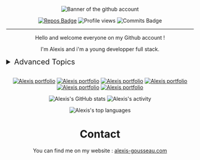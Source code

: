 <div align="center">

![Banner of the github account](./banner.jpg)

[![Repos Badge](https://badges.pufler.dev/repos/alexis-gss?color=39D353)](https://github.com/alexis-gss?tab=repositories)
![Profile views](https://gpvc.arturio.dev/alexis-gss?color=39D353)
![Commits Badge](https://badges.pufler.dev/commits/all/alexis-gss?color=39D353)

---

Hello and welcome everyone on my Github account !

I'm Alexis and i'm a young developper full stack.

</div>
<details align="left">
    <summary style="font-size:20px;">Advanced Topics</summary>

<!-- Link for icons : https://github.com/Ileriayo/markdown-badges -->

## /Languages
![HTML5](https://img.shields.io/badge/html5-%23E34F26.svg?style=for-the-badge&logo=html5&logoColor=white)
![CSS3](https://img.shields.io/badge/css3-%231572B6.svg?style=for-the-badge&logo=css3&logoColor=white)
![Java](https://img.shields.io/badge/java-%23ED8B00.svg?style=for-the-badge&logo=java&logoColor=white)
![JavaScript](https://img.shields.io/badge/javascript-%23323330.svg?style=for-the-badge&logo=javascript&logoColor=%23F7DF1E)
![Markdown](https://img.shields.io/badge/markdown-%23000000.svg?style=for-the-badge&logo=markdown&logoColor=white)
![PHP](https://img.shields.io/badge/php-%23777BB4.svg?style=for-the-badge&logo=php&logoColor=white)
![Shell Script](https://img.shields.io/badge/shell_script-%23121011.svg?style=for-the-badge&logo=gnu-bash&logoColor=white)


## /Frameworks, Platforms and Libraries
![Bootstrap](https://img.shields.io/badge/bootstrap-%23563D7C.svg?style=for-the-badge&logo=bootstrap&logoColor=white)
![Gulp](https://img.shields.io/badge/GULP-%23CF4647.svg?style=for-the-badge&logo=gulp&logoColor=white)
![jQuery](https://img.shields.io/badge/jquery-%230769AD.svg?style=for-the-badge&logo=jquery&logoColor=white)
![Laravel](https://img.shields.io/badge/laravel-%23FF2D20.svg?style=for-the-badge&logo=laravel&logoColor=white)
![NPM](https://img.shields.io/badge/NPM-%23000000.svg?style=for-the-badge&logo=npm&logoColor=white)
![NodeJS](https://img.shields.io/badge/node.js-6DA55F?style=for-the-badge&logo=node.js&logoColor=white)
![SASS](https://img.shields.io/badge/SASS-hotpink.svg?style=for-the-badge&logo=SASS&logoColor=white)
![Threejs](https://img.shields.io/badge/threejs-black?style=for-the-badge&logo=three.js&logoColor=white)
![Vue.js](https://img.shields.io/badge/vuejs-%2335495e.svg?style=for-the-badge&logo=vuedotjs&logoColor=%234FC08D)
![Webpack](https://img.shields.io/badge/webpack-%238DD6F9.svg?style=for-the-badge&logo=webpack&logoColor=black)
![Yarn](https://img.shields.io/badge/yarn-%232C8EBB.svg?style=for-the-badge&logo=yarn&logoColor=white)


## /Version Control
![Git](https://img.shields.io/badge/git-%23F05033.svg?style=for-the-badge&logo=git&logoColor=white)
![GitHub](https://img.shields.io/badge/github-%23121011.svg?style=for-the-badge&logo=github&logoColor=white)
![GitLab](https://img.shields.io/badge/gitlab-%23181717.svg?style=for-the-badge&logo=gitlab&logoColor=white)


## /IDEs/Editors
![Atom](https://img.shields.io/badge/Atom-%2366595C.svg?style=for-the-badge&logo=atom&logoColor=white)
![CodePen](https://img.shields.io/badge/CodePen-white?style=for-the-badge&logo=codepen&logoColor=black)
![Eclipse](https://img.shields.io/badge/Eclipse-FE7A16.svg?style=for-the-badge&logo=Eclipse&logoColor=white)
![PhpStorm](https://img.shields.io/badge/phpstorm-143?style=for-the-badge&logo=phpstorm&logoColor=black&color=black&labelColor=darkorchid)
![Sublime Text](https://img.shields.io/badge/sublime_text-%23575757.svg?style=for-the-badge&logo=sublime-text&logoColor=important)
![Visual Studio Code](https://img.shields.io/badge/Visual%20Studio%20Code-0078d7.svg?style=for-the-badge&logo=visual-studio-code&logoColor=white)


## /Operating System
![Linux](https://img.shields.io/badge/Linux-FCC624?style=for-the-badge&logo=linux&logoColor=black)
![Ubuntu](https://img.shields.io/badge/Ubuntu-E95420?style=for-the-badge&logo=ubuntu&logoColor=white)
![Windows](https://img.shields.io/badge/Windows-0078D6?style=for-the-badge&logo=windows&logoColor=white)

## /Databases
![MariaDB](https://img.shields.io/badge/MariaDB-003545?style=for-the-badge&logo=mariadb&logoColor=white)
![MySQL](https://img.shields.io/badge/mysql-%2300f.svg?style=for-the-badge&logo=mysql&logoColor=white)

## /Search Engines
![Google](https://img.shields.io/badge/google-4285F4?style=for-the-badge&logo=google&logoColor=white)

## /Browsers
![Firefox](https://img.shields.io/badge/Firefox-FF7139?style=for-the-badge&logo=Firefox-Browser&logoColor=white)
![Google Chrome](https://img.shields.io/badge/Google%20Chrome-4285F4?style=for-the-badge&logo=GoogleChrome&logoColor=white)
![Edge](https://img.shields.io/badge/Edge-0078D7?style=for-the-badge&logo=Microsoft-edge&logoColor=white)
![Opera](https://img.shields.io/badge/Opera-FF1B2D?style=for-the-badge&logo=Opera&logoColor=white)

## /Cloud Storage
![Dropbox](https://img.shields.io/badge/Dropbox-%233B4D98.svg?style=for-the-badge&logo=Dropbox&logoColor=white)
![Google Drive](https://img.shields.io/badge/Google%20Drive-4285F4?style=for-the-badge&logo=googledrive&logoColor=white)
![Mega.nz](https://img.shields.io/badge/Mega-%23D90007.svg?style=for-the-badge&logo=Mega&logoColor=white)

## /Hosting
![Netlify](https://img.shields.io/badge/netlify-%23000000.svg?style=for-the-badge&logo=netlify&logoColor=#00C7B7)
![OVH](https://img.shields.io/badge/ovh-%23123F6D.svg?style=for-the-badge&logo=ovh&logoColor=#123F6D)

## /Design
![Adobe](https://img.shields.io/badge/adobe-%23FF0000.svg?style=for-the-badge&logo=adobe&logoColor=white)
![Adobe Acrobat Reader](https://img.shields.io/badge/Adobe%20Acrobat%20Reader-EC1C24.svg?style=for-the-badge&logo=Adobe%20Acrobat%20Reader&logoColor=white)
![Adobe After Effects](https://img.shields.io/badge/Adobe%20After%20Effects-9999FF.svg?style=for-the-badge&logo=Adobe%20After%20Effects&logoColor=white)
![Adobe Illustrator](https://img.shields.io/badge/adobe%20illustrator-%23FF9A00.svg?style=for-the-badge&logo=adobe%20illustrator&logoColor=white)
![Adobe InDesign](https://img.shields.io/badge/Adobe%20InDesign-49021F?style=for-the-badge&logo=adobeindesign&logoColor=white)
![Adobe Photoshop](https://img.shields.io/badge/adobe%20photoshop-%2331A8FF.svg?style=for-the-badge&logo=adobe%20photoshop&logoColor=white)
![Adobe Premiere Pro](https://img.shields.io/badge/Adobe%20Premiere%20Pro-9999FF.svg?style=for-the-badge&logo=Adobe%20Premiere%20Pro&logoColor=white)
![Adobe XD](https://img.shields.io/badge/Adobe%20XD-470137?style=for-the-badge&logo=Adobe%20XD&logoColor=#FF61F6)
![Figma](https://img.shields.io/badge/figma-%23F24E1E.svg?style=for-the-badge&logo=figma&logoColor=white)

## /Office
![LibreOffice](https://img.shields.io/badge/LibreOffice-%2318A303?style=for-the-badge&logo=LibreOffice&logoColor=white)
![Microsoft Excel](https://img.shields.io/badge/Microsoft_Excel-217346?style=for-the-badge&logo=microsoft-excel&logoColor=white)
![Microsoft PowerPoint](https://img.shields.io/badge/Microsoft_PowerPoint-B7472A?style=for-the-badge&logo=microsoft-powerpoint&logoColor=white)
![Microsoft Word](https://img.shields.io/badge/Microsoft_Word-2B579A?style=for-the-badge&logo=microsoft-word&logoColor=white)

## /Other
![Docker](https://img.shields.io/badge/docker-%230db7ed.svg?style=for-the-badge&logo=docker&logoColor=white)
![Trello](https://img.shields.io/badge/Trello-%23026AA7.svg?style=for-the-badge&logo=Trello&logoColor=white)

</details>

</br>

<div align="center">

[![Alexis portfolio](https://github-readme-stats.vercel.app/api/pin/?show_owner=true&username=alexis-gss&repo=alexis-gss&bg_color=0D1117&title_color=39D353&text_color=DDDDDD)](https://github.com/alexis-gss/portfolio)
[![Alexis portfolio](https://github-readme-stats.vercel.app/api/pin/?show_owner=true&username=alexis-gss&repo=alexis-gss&bg_color=0D1117&title_color=39D353&text_color=DDDDDD)](https://github.com/alexis-gss/portfolio)
[![Alexis portfolio](https://github-readme-stats.vercel.app/api/pin/?show_owner=true&username=alexis-gss&repo=alexis-gss&bg_color=0D1117&title_color=39D353&text_color=DDDDDD)](https://github.com/alexis-gss/portfolio)
[![Alexis portfolio](https://github-readme-stats.vercel.app/api/pin/?show_owner=true&username=alexis-gss&repo=alexis-gss&bg_color=0D1117&title_color=39D353&text_color=DDDDDD)](https://github.com/alexis-gss/portfolio)
[![Alexis portfolio](https://github-readme-stats.vercel.app/api/pin/?show_owner=true&username=alexis-gss&repo=alexis-gss&bg_color=0D1117&title_color=39D353&text_color=39D353)](https://github.com/alexis-gss/portfolio)
[![Alexis portfolio](https://github-readme-stats.vercel.app/api/pin/?show_owner=true&username=alexis-gss&repo=alexis-gss&bg_color=0D1117&title_color=39D353&text_color=DDDDDD)](https://github.com/alexis-gss/portfolio)

![Alexis's GitHub stats](https://github-readme-stats.vercel.app/api?username=alexis-gss&bg_color=0D1117&title_color=39D353&text_color=DDDDDD)
![Alexis's activity](https://github-readme-streak-stats.herokuapp.com?user=alexis-gss&stroke=39D353&ring=39D353&fire=39D353&currStreakLabel=39D353&background=0D1117&sideNums=DDDDDD&sideLabels=DDDDDD&currStreakNum=DDDDDD&dates=818181)

![Alexis's top languages](https://github-readme-stats.vercel.app/api/top-langs?username=alexis-gss&layout=compact&bg_color=0D1117&title_color=39D353&text_color=DDDDDD)

# Contact
You can find me on my website : [alexis-gousseau.com](https://www.alexis-gousseau.com)

</div>

<!-- # Project
![Updated Badge](https://badges.pufler.dev/updated/alexis-gss/portfolio?color=39D353)
![GitHub Commits](https://badgen.net/github/commits/alexis-gss/portfolio?color=39D353)
![GitHub Release](https://img.shields.io/github/release/Naereen/StrapDown.js.svg?color=39D353)

</div> -->
